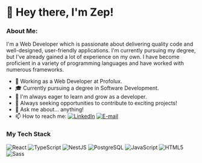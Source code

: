 # 👋 Hey there, I'm Zep!
### About Me:
I'm a Web Developer which is passionate about delivering quality code and well-designed, user-friendly applications. I'm currently pursuing my degree, but I've already gained a lot of experience on my own. I have become proficient in a variety of programming languages and have worked with numerous frameworks.

- 🔭 Working as a Web Developer at Profolux.
- 🎓 Currently pursuing a degree in Software Development.
- 🌱 I'm always eager to learn and grow as a developer.
- 👯 Always seeking opportunities to contribute to exciting projects!
- 💬 Ask me about... anything!
- 📫 How to reach me: <a href="https://www.linkedin.com/in/zep-heijmans-11a080201/" target="_blank"><img src="https://img.shields.io/badge/LinkedIn-%230077B5.svg?style=for-the-badge&logo=linkedin&logoColor=white" alt="LinkedIn"></a> <a href="mailto:heijmanszep@gmail.com" target="_blank"><img src="https://shields.io/badge/e--mail-red?logo=gmail&logoColor=white&style=for-the-badge" alt="E-mail"></a>

### My Tech Stack

<div>
  <img src="https://shields.io/badge/react-00B5E2?logo=react&logoColor=white&style=for-the-badge" alt="React">
  <img src="https://shields.io/badge/typescript-blue?logo=typescript&logoColor=white&style=for-the-badge" alt="TypeScript">
  <img src="https://shields.io/badge/NestJS-red?logo=nestjs&logoColor=white&style=for-the-badge" alt="NestJS">
  <img src="https://shields.io/badge/PostgreSQL-darkblue?logo=postgresql&logoColor=white&style=for-the-badge" alt="PostgreSQL">
  <img src="https://shields.io/badge/javascript-yellow?logo=javascript&logoColor=white&style=for-the-badge" alt="JavaScript">
  <img src="https://shields.io/badge/HTML5-orange?logo=html5&logoColor=white&style=for-the-badge" alt="HTML5">
  <img src="https://shields.io/badge/Sass-ff69b4?logo=sass&logoColor=white&style=for-the-badge" alt="Sass">
</div>
